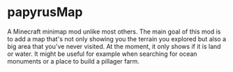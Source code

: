 # papyrusMap
A Minecraft minimap mod unlike most others.
The main goal of this mod is to add a map that's not only showing you the terrain you explored but also a big area that you've never visited. At the moment, it only shows if it is land or water.
It might be useful for example when searching for ocean monuments or a place to build a pillager farm.
